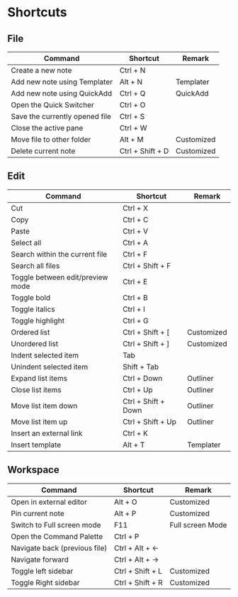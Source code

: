 # Shortcuts

## File 

| Command                        | Shortcut         | Remark     |
| ------------------------------ | ---------------- | ---------- |
| Create a new note              | Ctrl + N         |            |
| Add new note using Templater   | Alt + N          | Templater  |
| Add new note using QuickAdd    | Ctrl + Q         | QuickAdd   |
| Open the Quick Switcher        | Ctrl + O         |            |
| Save the currently opened file | Ctrl + S         |            |
| Close the active pane          | Ctrl + W         |            |
| Move file to other folder      | Alt + M          | Customized |
| Delete current note            | Ctrl + Shift + D | Customized |

## Edit

| Command                          | Shortcut            | Remark     |
| -------------------------------- | ------------------- | ---------- |
| Cut                              | Ctrl  + X           |            |
| Copy                             | Ctrl  + C           |            |
| Paste                            | Ctrl  + V           |            |
| Select all                       | Ctrl  + A           |            |
| Search within the current file   | Ctrl + F            |            |
| Search all files                 | Ctrl + Shift + F    |            |
| Toggle between edit/preview mode | Ctrl + E            |            |
| Toggle bold                      | Ctrl + B            |            |
| Toggle italics                   | Ctrl + I            |            |
| Toggle highlight                 | Ctrl + G            |            |
| Ordered  list                    | Ctrl +  Shift + [   | Customized |
| Unordered  list                  | Ctrl +  Shift + ]   | Customized |
| Indent selected item             | Tab                 |            |
| Unindent selected item           | Shift + Tab         |            |
| Expand  list items               | Ctrl +  Down        | Outliner   |
| Close  list items                | Ctrl  + Up          | Outliner   |
| Move list item down              | Ctrl + Shift + Down | Outliner   |
| Move list item up                | Ctrl + Shift + Up   | Outliner   |
| Insert an external link          | Ctrl + K            |            |
| Insert  template                 | Alt + T             | Templater  |



## Workspace

  

| **Command**                    | **Shortcut**      | **Remark**       |
| ------------------------------ | ----------------- | ---------------- |
| Open in external editor        | Alt + O           | Customized       |
| Pin current note               | Alt + P           | Customized       |
| Switch to Full screen mode     | F11               | Full screen Mode |
| Open  the Command Palette      | Ctrl + P          |                  |
| Navigate  back (previous file) | Ctrl + Alt + ←    |                  |
| Navigate  forward              | Ctrl + Alt + →    |                  |
| Toggle left sidebar            | Ctrl +  Shift + L | Customized       |
| Toggle Right sidebar           | Ctrl +  Shift + R | Customized       |

